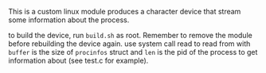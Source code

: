 This is a custom linux module produces a character device that stream some information about the process.

to build the device, run `build.sh` as root. Remember to remove the module before rebuilding the device again.
use system call read to read from with `buffer` is the size of `procinfos` struct and `len` is the pid of the process to get information about (see test.c for example).
